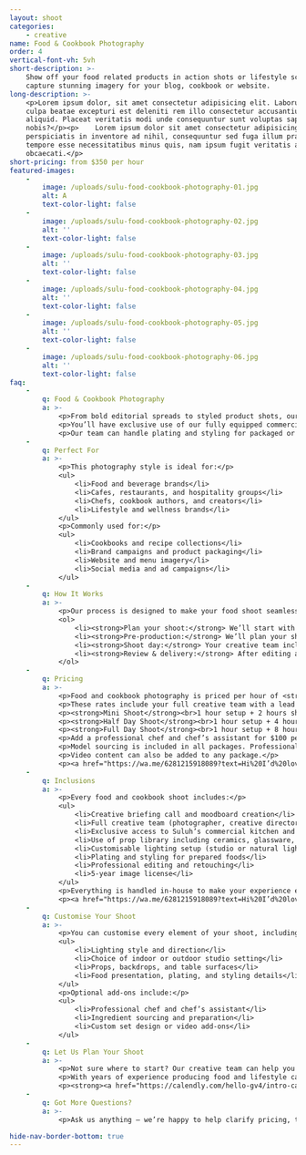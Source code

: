 ```yaml
---
layout: shoot
categories:
    - creative
name: Food & Cookbook Photography
order: 4
vertical-font-vh: 5vh
short-description: >-
    Show off your food related products in action shots or lifestyle scenes, or
    capture stunning imagery for your blog, cookbook or website. 
long-description: >-
    <p>Lorem ipsum dolor, sit amet consectetur adipisicing elit. Laborum in
    culpa beatae excepturi est deleniti rem illo consectetur accusantium
    aliquid. Placeat veritatis modi unde consequuntur sunt voluptas sapiente hic
    nobis?</p><p>    Lorem ipsum dolor sit amet consectetur adipisicing elit. Ex
    perspiciatis in inventore ad nihil, consequuntur sed fuga illum praesentium
    tempore esse necessitatibus minus quis, nam ipsum fugit veritatis aut
    obcaecati.</p>
short-pricing: from $350 per hour
featured-images:
    -
        image: /uploads/sulu-food-cookbook-photography-01.jpg
        alt: A
        text-color-light: false
    -
        image: /uploads/sulu-food-cookbook-photography-02.jpg
        alt: ''
        text-color-light: false
    -
        image: /uploads/sulu-food-cookbook-photography-03.jpg
        alt: ''
        text-color-light: false
    -
        image: /uploads/sulu-food-cookbook-photography-04.jpg
        alt: ''
        text-color-light: false
    -
        image: /uploads/sulu-food-cookbook-photography-05.jpg
        alt: ''
        text-color-light: false
    -
        image: /uploads/sulu-food-cookbook-photography-06.jpg
        alt: ''
        text-color-light: false
faq:
    -
        q: Food & Cookbook Photography
        a: >-
            <p>From bold editorial spreads to styled product shots, our food and cookbook photography brings your culinary story to life.</p>
            <p>You’ll have exclusive use of our fully equipped commercial kitchen and access to both indoor and outdoor studio settings. Whether you’re capturing a full recipe collection, campaign imagery, or social media content, we’ll create images that feel authentic, textured, and beautifully composed.</p>
            <p>Our team can handle plating and styling for packaged or prepared foods, or you can add a professional chef and chef’s assistant for full meal preparation and creative direction.</p>
    -
        q: Perfect For
        a: >-
            <p>This photography style is ideal for:</p>
            <ul>
                <li>Food and beverage brands</li>
                <li>Cafes, restaurants, and hospitality groups</li>
                <li>Chefs, cookbook authors, and creators</li>
                <li>Lifestyle and wellness brands</li>
            </ul>
            <p>Commonly used for:</p>
            <ul>
                <li>Cookbooks and recipe collections</li>
                <li>Brand campaigns and product packaging</li>
                <li>Website and menu imagery</li>
                <li>Social media and ad campaigns</li>
            </ul>
    -
        q: How It Works
        a: >-
            <p>Our process is designed to make your food shoot seamless from start to finish.</p>
            <ol>
                <li><strong>Plan your shoot:</strong> We’ll start with a creative briefing call to understand your brand, recipes, and vision. From there, our team will create your moodboard and visual direction.</li>
                <li><strong>Pre-production:</strong> We’ll plan your shoot around your menu or product list, including lighting, props, and plating notes. You can choose to prepare dishes yourself or add our in-house chef and assistant for full meal preparation.</li>
                <li><strong>Shoot day:</strong> Your creative team includes a photographer, creative director, production manager, and two assistants. You’ll have exclusive use of our commercial kitchen, prop library, and studio spaces, with multiple complimentary backdrops available — from timber tables to marble benchtops and tiled splashbacks.</li>
                <li><strong>Review & delivery:</strong> After editing and retouching, your final images are uploaded to a private gallery for review and approval.</li>
            </ol>
    -
        q: Pricing
        a: >-
            <p>Food and cookbook photography is priced per hour of <strong>shoot time</strong>, giving you flexibility to design your ideal shoot.</p>
            <p>These rates include your full creative team with a lead photographer, creative director, production manager, and two shoot assistants, along with exclusive studio access and use of our commercial kitchen. Everything from pre-production and planning to post-production and retouching is included under one simple rate.</p>
            <p><strong>Mini Shoot</strong><br>1 hour setup + 2 hours shoot time = $1,650 ($550/hour)</p>
            <p><strong>Half Day Shoot</strong><br>1 hour setup + 4 hours shoot time = $2,500 ($500/hour)</p>
            <p><strong>Full Day Shoot</strong><br>1 hour setup + 8 hours shoot time = $4,050 ($450/hour)</p>
            <p>Add a professional chef and chef’s assistant for $100 per hour, with ingredients charged separately.</p>
            <p>Model sourcing is included in all packages. Professional model, HMUA, and styling fees are quoted separately.</p>
            <p>Video content can also be added to any package.</p>
            <p><a href="https://wa.me/6281215918089?text=Hi%20I’d%20love%20more%20details%20about%20the%20pricing%20for%20food%20and%20cookbook%20photography%20at%20Suluh%20Studio">See full pricing details below.</a></p>
    -
        q: Inclusions
        a: >-
            <p>Every food and cookbook shoot includes:</p>
            <ul>
                <li>Creative briefing call and moodboard creation</li>
                <li>Full creative team (photographer, creative director, production manager, 2x assistants)</li>
                <li>Exclusive access to Suluh’s commercial kitchen and studio spaces</li>
                <li>Use of prop library including ceramics, glassware, and table settings</li>
                <li>Customisable lighting setup (studio or natural light)</li>
                <li>Plating and styling for prepared foods</li>
                <li>Professional editing and retouching</li>
                <li>5-year image license</li>
            </ul>
            <p>Everything is handled in-house to make your experience easy and your final images cohesive, refined, and on-brand.</p>
            <p><a href="https://wa.me/6281215918089?text=Hi%20I’d%20love%20more%20details%20about%20the%20pricing%20for%20food%20and%20cookbook%20photography%20at%20Suluh%20Studio">See full pricing details below.</a></p>
    -
        q: Customise Your Shoot
        a: >-
            <p>You can customise every element of your shoot, including:</p>
            <ul>
                <li>Lighting style and direction</li>
                <li>Choice of indoor or outdoor studio setting</li>
                <li>Props, backdrops, and table surfaces</li>
                <li>Food presentation, plating, and styling details</li>
            </ul>
            <p>Optional add-ons include:</p>
            <ul>
                <li>Professional chef and chef’s assistant</li>
                <li>Ingredient sourcing and preparation</li>
                <li>Custom set design or video add-ons</li>
            </ul>
    -
        q: Let Us Plan Your Shoot
        a: >-
            <p>Not sure where to start? Our creative team can help you design the perfect shoot from concept to delivery.</p>
            <p>With years of experience producing food and lifestyle campaigns, we’ll guide you through every stage — from creative direction to production and delivery.</p>
            <p><strong><a href="https://calendly.com/hello-gv4/intro-call">Book a complimentary call</a></strong> and let’s bring your vision to life.</p>
    -
        q: Got More Questions?
        a: >-
            <p>Ask us anything — we’re happy to help clarify pricing, timelines, workflow, or review your moodboard and let you know what’s possible for your shoot.</p>

hide-nav-border-bottom: true
---
```

